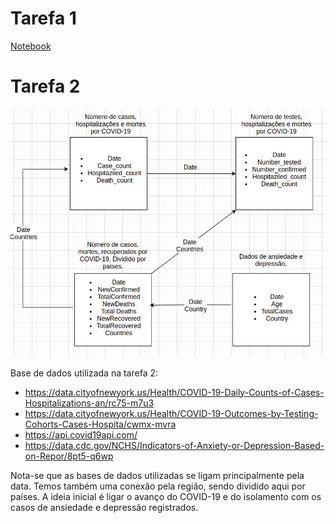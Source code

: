 # Tarefa 1
[Notebook](notebook/lab01.ipynb)

# Tarefa 2

![Imagem](images/diagrama.jpeg)

Base de dados utilizada na tarefa 2: 
- https://data.cityofnewyork.us/Health/COVID-19-Daily-Counts-of-Cases-Hospitalizations-an/rc75-m7u3
- https://data.cityofnewyork.us/Health/COVID-19-Outcomes-by-Testing-Cohorts-Cases-Hospita/cwmx-mvra
- https://api.covid19api.com/
- https://data.cdc.gov/NCHS/Indicators-of-Anxiety-or-Depression-Based-on-Repor/8pt5-q6wp

Nota-se que as bases de dados utilizadas se ligam principalmente pela data. Temos também uma conexão
pela região, sendo dividido aqui por países. A ideia inicial é ligar o avanço do COVID-19 e do isolamento
com os casos de ansiedade e depressão registrados.
